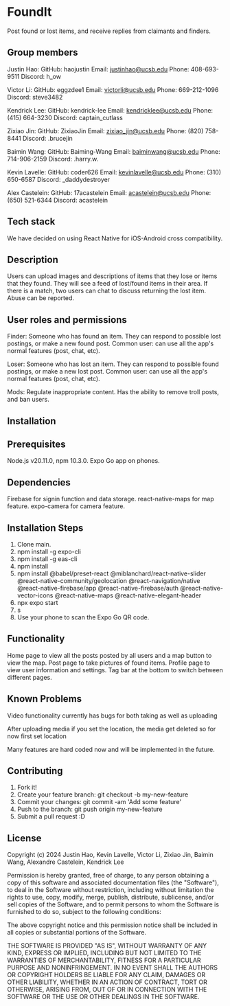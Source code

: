 # FoundIt

Post found or lost items, and receive replies from claimants and finders.

## Group members

Justin Hao: GitHub: haojustin Email: justinhao@ucsb.edu Phone: 408-693-9511 Discord: h_ow

Victor Li: GitHub: eggzdee1 Email: victorli@ucsb.edu Phone: 669-212-1096 Discord: steve3482

Kendrick Lee: GitHub: kendrick-lee Email: kendricklee@ucsb.edu Phone: (415) 664-3230 Discord: captain_cutlass

Zixiao Jin: GitHub: ZixiaoJin Email: zixiao_jin@ucsb.edu Phone: (820) 758-8441 Discord: .brucejin

Baimin Wang: GitHub: Baiming-Wang Email: baiminwang@ucsb.edu Phone: 714-906-2159 Discord: .harry.w.

Kevin Lavelle: GitHub: coder626 Email: kevinlavelle@ucsb.edu Phone: (310) 650-6587 Discord: _daddydestroyer

Alex Castelein: GitHub: 17acastelein Email: acastelein@ucsb.edu Phone: (650) 521-6344 Discord: acastelein

## Tech stack

We have decided on using React Native for iOS-Android cross compatibility.

## Description

Users can upload images and descriptions of items that they lose or items that they found. They will see a feed of lost/found items in their area. If there is a match, two users can chat to discuss returning the lost item. Abuse can be reported.

## User roles and permissions

Finder: Someone who has found an item. They can respond to possible lost postings, or make a new found post. Common user: can use all the app's normal features (post, chat, etc).

Loser: Someone who has lost an item. They can respond to possible found postings, or make a new lost post. Common user: can use all the app's normal features (post, chat, etc).

Mods: Regulate inappropriate content. Has the ability to remove troll posts, and ban users.

## Installation

## Prerequisites

Node.js v20.11.0, npm 10.3.0.
Expo Go app on phones.

## Dependencies

Firebase for signin function and data storage.
react-native-maps for map feature.
expo-camera for camera feature.

## Installation Steps

1. Clone main.
2. npm install -g expo-cli
3. npm install -g eas-cli
4. npm install
5. npm install @babel/preset-react @miblanchard/react-native-slider @react-native-community/geolocation @react-navigation/native @react-native-firebase/app @react-native-firebase/auth @react-native-vector-icons @react-native-maps @react-native-elegant-header
6. npx expo start
7. s
8. Use your phone to scan the Expo Go QR code.

## Functionality

Home page to view all the posts posted by all users and a map button to view the map.
Post page to take pictures of found items.
Profile page to view user information and settings.
Tag bar at the bottom to switch between different pages.

## Known Problems

Video functionality currently has bugs for both taking as well as uploading

After uploading media if you set the location, the media get deleted so for now first set location

Many features are hard coded now and will be implemented in the future.

## Contributing

1. Fork it!
2. Create your feature branch: git checkout -b my-new-feature
3. Commit your changes: git commit -am 'Add some feature'
4. Push to the branch: git push origin my-new-feature
5. Submit a pull request :D

## License
Copyright (c) 2024 Justin Hao, Kevin Lavelle, Victor Li, Zixiao Jin, Baimin Wang, Alexandre Castelein, Kendrick Lee

Permission is hereby granted, free of charge, to any person obtaining a copy
of this software and associated documentation files (the "Software"), to deal
in the Software without restriction, including without limitation the rights
to use, copy, modify, merge, publish, distribute, sublicense, and/or sell
copies of the Software, and to permit persons to whom the Software is
furnished to do so, subject to the following conditions:

The above copyright notice and this permission notice shall be included in all
copies or substantial portions of the Software.

THE SOFTWARE IS PROVIDED "AS IS", WITHOUT WARRANTY OF ANY KIND, EXPRESS OR
IMPLIED, INCLUDING BUT NOT LIMITED TO THE WARRANTIES OF MERCHANTABILITY,
FITNESS FOR A PARTICULAR PURPOSE AND NONINFRINGEMENT. IN NO EVENT SHALL THE
AUTHORS OR COPYRIGHT HOLDERS BE LIABLE FOR ANY CLAIM, DAMAGES OR OTHER
LIABILITY, WHETHER IN AN ACTION OF CONTRACT, TORT OR OTHERWISE, ARISING FROM,
OUT OF OR IN CONNECTION WITH THE SOFTWARE OR THE USE OR OTHER DEALINGS IN THE
SOFTWARE.
